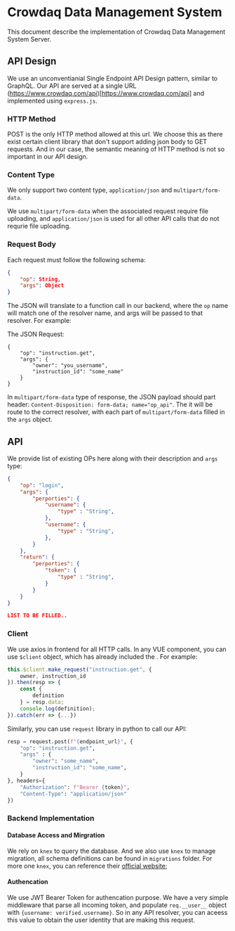 # Crowdaq Data Management System

This document describe the implementation of Crowdaq Data Management System Server.

## API Design

We use an unconventianial Single Endpoint API Design pattern, similar to GraphQL. Our API are served at a single URL (https://www.crowdaq.com/api)[https://www.crowdaq.com/api] and implemented using `express.js`.

### HTTP Method
POST is the only HTTP method allowed at this url. We choose this as there exist certain client library that don't support adding json body to GET requests. And in our case, the semantic meaning of HTTP method is not so important in our API design.

### Content Type

We only support two content type, `application/json` and `multipart/form-data`.

We use `multipart/form-data` when the associated request require file uploading, and `application/json` is used for all other API calls that do not requrie file uploading.

### Request Body
Each request must follow the following schema:

```json
{
    "op": String,
    "args": Object
}
```

The JSON will translate to a function call in our backend, where the `op` name will match one of the resolver name, and args will be passed to that resolver. For example:

The JSON Request:

```
{
    "op": "instruction.get",
    "args": {
        "owner": "you_username",
		"instruction_id": "some_name"
    }
}
```

In `multipart/form-data` type of response, the JSON payload should part header:
`Content-Disposition: form-data; name="op_api"`. The it will be route to the correct resolver, with each part of `multipart/form-data` filled in the `args` object.


## API

We provide list of existing OPs here along with their description and `args` type:

```json
{
	"op": "login",
	"args": {
		"perporties": {
			"username": {
				"type" : "String",
			},
			"username": {
				"type" : "String",
			},
		}
	},
	"return": {
		"perporties": {
			"token": {
				"type" : "String",
			}
		}	
	}
}

LIST TO BE FILLED..

```

### Client

We use axios in frontend for all HTTP calls. In any VUE component, you can use `$client` object, which has already included the . For example:

```js
this.$client.make_request("instruction.get", {
	owner, instruction_id
}).then(resp => {
	const {
		definition
	} = resp.data;
	console.log(definition);
}).catch(err => {...})
```

Similarly, you can use `request` library in python to call our API:
```python
resp = request.post(f"{endpoint_url}", {
	"op": "instruction.get",
	"args" : {
		"owner": "some_name",
		"instruction_id": "some_name",
	}
}, headers={
	"Authorization": f"Bearer {token}",
	"Content-Type": "application/json"
})
```

### Backend Implementation

#### Database Access and Mirgration

We rely on `knex` to query the database. And we also use `knex` to manage migration, all schema definitions can be found in `migrations` folder. For more one `knex`, you can reference their [official website](http://knexjs.org/);

#### Authencation

We use JWT Bearer Token for authencation purpose. We have a very simple middleware that parse all incoming token, and populate `req.__user__` object with `{username: verified.username}`. So in any API resolver, you can aceess this value to obtain the user identity that are making this request.

